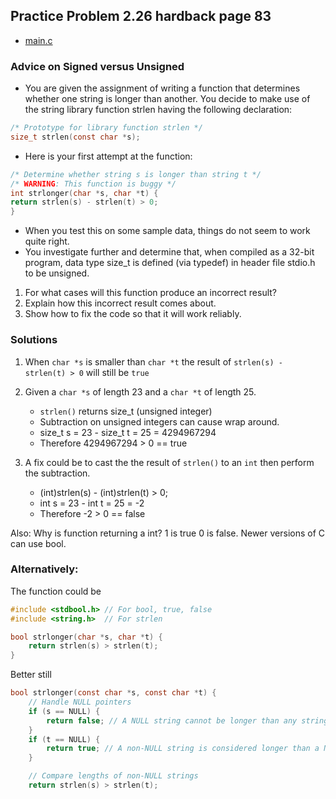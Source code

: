 ## Practice Problem 2.26 hardback page 83

- [main.c](./code/problem2dot26/main.c)

### Advice on Signed versus Unsigned

- You are given the assignment of writing a function that determines whether one string is longer than another. You decide to make use of the string library function
strlen having the following declaration:
```c
/* Prototype for library function strlen */
size_t strlen(const char *s);
```
- Here is your first attempt at the function:
```c
/* Determine whether string s is longer than string t */
/* WARNING: This function is buggy */
int strlonger(char *s, char *t) {
return strlen(s) - strlen(t) > 0;
}
```
- When you test this on some sample data, things do not seem to work quite right. 
- You investigate further and determine that, when compiled as a 32-bit program, data type size_t is defined (via typedef) in header file stdio.h to be unsigned.

1. For what cases will this function produce an incorrect result?
1. Explain how this incorrect result comes about.
1. Show how to fix the code so that it will work reliably.


### Solutions
1. When `char *s` is smaller than `char *t` the result of `strlen(s) - strlen(t) > 0` will still be `true`

2. Given a `char *s` of length 23 and a `char *t` of length 25.

    - `strlen()` returns size_t (unsigned integer)
    - Subtraction on unsigned integers can cause wrap around.
    - size_t s = 23 - size_t t = 25 = 4294967294
    - Therefore 4294967294 > 0 == true

3. A fix could be to cast the the result of `strlen()` to an `int` then perform the subtraction.
    - (int)strlen(s) - (int)strlen(t) > 0;
    - int s = 23 - int t = 25 = -2
    - Therefore -2 > 0 == false

Also: Why is function returning a int? 1 is true 0 is false. Newer versions of C can use bool.    

### Alternatively:
The function could be


```c
#include <stdbool.h> // For bool, true, false
#include <string.h>  // For strlen

bool strlonger(char *s, char *t) {
    return strlen(s) > strlen(t);
}
```

Better still

```c
bool strlonger(const char *s, const char *t) {
    // Handle NULL pointers
    if (s == NULL) {
        return false; // A NULL string cannot be longer than any string (including another NULL)
    }
    if (t == NULL) {
        return true; // A non-NULL string is considered longer than a NULL string
    }

    // Compare lengths of non-NULL strings
    return strlen(s) > strlen(t);
```